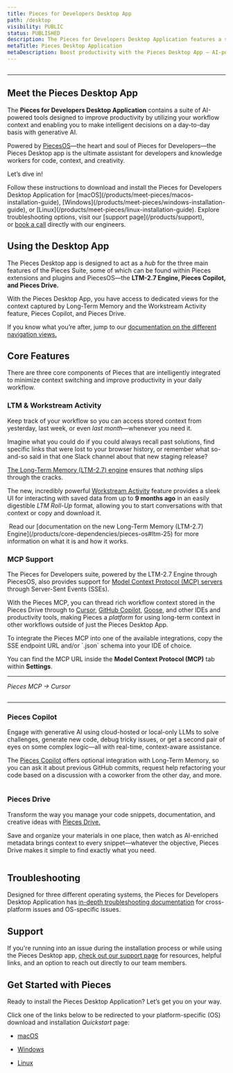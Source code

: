 ```yaml
---
title: Pieces for Developers Desktop App
path: /desktop
visibility: PUBLIC
status: PUBLISHED
description: The Pieces for Developers Desktop Application features a set of AI tools designed to help developers and knowledge workers make smart choices every day.
metaTitle: Pieces Desktop Application
metaDescription: Boost productivity with the Pieces Desktop App – AI-powered tools that use workflow context to enhance decision-making with generative AI.
---
```


<Image src="https://storage.googleapis.com/hashnode_product_documentation_assets/desktop_app_assets/pfd_docs_figmas/all_logos.png" alt="" align="center" fullwidth="true" />

***

## Meet the Pieces Desktop App

The **Pieces for Developers Desktop Application** contains a suite of AI-powered tools designed to improve productivity by utilizing your workflow context and enabling you to make intelligent decisions on a day-to-day basis with generative AI.

Powered by [PiecesOS](/products/core-dependencies/pieces-os)—the heart and soul of Pieces for Developers—the Pieces Desktop app is the ultimate assistant for developers and knowledge workers for code, context, and creativity.

Let’s dive in!

<CardGroup cols={2}>
  <Card title="Getting Started" image="/assets/icons/pieces_desktop.png">
    Follow these instructions to download and install the Pieces for Developers Desktop Application for [macOS](/products/meet-pieces/macos-installation-guide), [Windows](/products/meet-pieces/windows-installation-guide), or [Linux](/products/meet-pieces/linux-installation-guide).
  </Card>

  <Card title="Support" image="/assets/icons/platform_logos/pieces_logo.png">
    Explore troubleshooting options, visit our [support page](/products/support), or <a target="_blank" href="https://calendar.google.com/calendar/u/0/appointments/schedules/AcZssZ22WJ2Htd2wRMJhueCNYc0xbFBFCAN-khijcuoXACd_Uux3wIhgZeGkzDRcqD3teamAI-CwCHpr">book a call</a> directly with our engineers.
  </Card>
</CardGroup>

<guides-overview-card />

## Using the Desktop App

The Pieces Desktop app is designed to act as a *hub* for the three main features of the Pieces Suite, some of which can be found within Pieces extensions and plugins and PiecesOS—the **LTM-2.7 Engine, Pieces Copilot, and Pieces Drive.**

With the Pieces Desktop App, you have access to dedicated views for the context captured by Long-Term Memory and the Workstream Activity feature, Pieces Copilot, and Pieces Drive.

If you know what you’re after, jump to our [documentation on the different navigation views.](/products/desktop/navigation)

## Core Features

There are three core components of Pieces that are intelligently integrated to minimize context switching and improve productivity in your daily workflow.

### LTM & Workstream Activity

Keep track of your workflow so you can access stored context from yesterday, last week, or even *last month*—whenever you need it.

Imagine what you could do if you could always recall past solutions, find specific links that were lost to your browser history, or remember what so-and-so said in that one Slack channel about that new staging release?

[The Long-Term Memory (LTM-2.7) ](/products/core-dependencies/pieces-os#ltm-25)<a target="_blank" href="/products/core-dependencies/pieces-os#ltm-25">engine</a> ensures that *nothing* slips through the cracks.

The new, incredibly powerful [Workstream Activity](/products/desktop/workstream-activity) feature provides a sleek UI for interacting with saved data from up to **9 months ago** in an easily digestible *LTM Roll-Up* format, allowing you to start conversations with that context or copy and download it.

<Image src="https://storage.googleapis.com/hashnode_product_documentation_assets/desktop_app_assets/desktop_app_MAIN/new_media/gif_of_exploring_rollups.gif" alt="" align="center" fullwidth="true" />

<Callout type="tip">
  Read our [documentation on the new Long-Term Memory (LTM-2.7) Engine](/products/core-dependencies/pieces-os#ltm-25) for more information on what it is and how it works.
</Callout>

### MCP Support

The Pieces for Developers suite, powered by the LTM-2.7 Engine through PiecesOS, also provides support for [Model Context Protocol (MCP) servers](/products/mcp/get-started) through Server-Sent Events (SSEs).

With the Pieces MCP, you can thread rich workflow context stored in the Pieces Drive through to [Cursor](/products/mcp/cursor), [GitHub Copilot](/products/mcp/github-copilot), [Goose](/products/mcp/goose), and other IDEs and productivity tools, making Pieces a *platform* for using long-term context in other workflows outside of just the Pieces Desktop App.

<Callout type="tip">
  To integrate the Pieces MCP into one of the available integrations, copy the SSE endpoint URL and/or `.json` schema into your IDE of choice.

  You can find the MCP URL inside the **Model Context Protocol (MCP)** tab within **Settings**.
</Callout>

***

*Pieces MCP → Cursor*

<Image src="https://storage.googleapis.com/hashnode_product_documentation_assets/mcp_documentation/misc/cursor_ask_about_youtube_tutorial.png" alt="" align="center" fullwidth="true" />

***

### Pieces Copilot

Engage with generative AI using cloud-hosted or local-only LLMs to solve challenges, generate new code, debug tricky issues, or get a second pair of eyes on some complex logic—all with real-time, context-aware assistance.

The [Pieces Copilot](/products/desktop/copilot) offers optional integration with Long-Term Memory, so you can ask it about previous GitHub commits, request help refactoring your code based on a discussion with a coworker from the other day, and more.

<Image src="https://storage.googleapis.com/hashnode_product_documentation_assets/desktop_app_assets/desktop_app_MAIN/new_media/screenshot_of_copilot.png" alt="" align="center" fullwidth="true" />

### Pieces Drive

Transform the way you manage your code snippets, documentation, and creative ideas with [Pieces Drive.](/products/desktop/drive)

Save and organize your materials in one place, then watch as AI-enriched metadata brings context to every snippet—whatever the objective, Pieces Drive makes it simple to find exactly what you need.

<Image src="https://storage.googleapis.com/hashnode_product_documentation_assets/desktop_app_assets/desktop_app_MAIN/new_media/viewing_metadata_1.gif" alt="" align="center" fullwidth="true" />

## Troubleshooting

Designed for three different operating systems, the Pieces for Developers Desktop Application has [in-depth troubleshooting documentation](/products/desktop/troubleshooting) for cross-platform issues and OS-specific issues.

## Support

If you're running into an issue during the installation process or while using the Pieces Desktop app, <a target="_blank" href="/products/support">check out our support page</a> for resources, helpful links, and an option to reach out directly to our team members.

## Get Started with Pieces

Ready to install the Pieces Desktop Application? Let’s get you on your way.

Click one of the links below to be redirected to your platform-specific (OS) download and installation *Quickstart* page:

* [macOS](/products/meet-pieces/macos-installation-guide)

* [Windows](/products/meet-pieces/windows-installation-guide)

* [Linux](/products/meet-pieces/linux-installation-guide)
